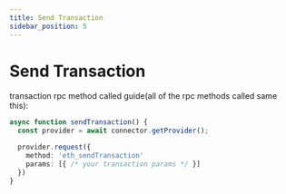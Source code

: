 ```yaml
---
title: Send Transaction
sidebar_position: 5
---
```


# Send Transaction

transaction rpc method called guide(all of the rpc methods called same this):

```ts
async function sendTransaction() {
  const provider = await connector.getProvider();

  provider.request({
    method: 'eth_sendTransaction'
    params: [{ /* your transaction params */ }]
  })
}
```
